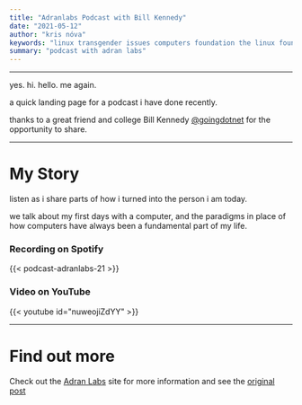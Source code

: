 ```yaml
---
title: "Adranlabs Podcast with Bill Kennedy"
date: "2021-05-12"
author: "kris nóva"
keywords: "linux transgender issues computers foundation the linux foundation kris nova golang kubernetes"
summary: "podcast with adran labs"
---
```

---

yes. hi. hello. me again.

a quick landing page for a podcast i have done recently.

thanks to a great friend and college Bill Kennedy [@goingdotnet](https://twitter.com/goinggodotnet) for the opportunity to share.

---

# My Story

listen as i share parts of how i turned into the person i am today.

we talk about my first days with a computer, and the paradigms in place of how computers have always been a fundamental part of my life.


### Recording on Spotify

{{< podcast-adranlabs-21 >}}

### Video on YouTube

{{< youtube id="nuweojiZdYY" >}}

---

# Find out more

Check out the [Adran Labs](https://ardanlabs.buzzsprout.com/1466944) site for more information and see the [original post](https://ardanlabs.buzzsprout.com/1466944/8506388-finding-your-superpower-with-kris-nova)